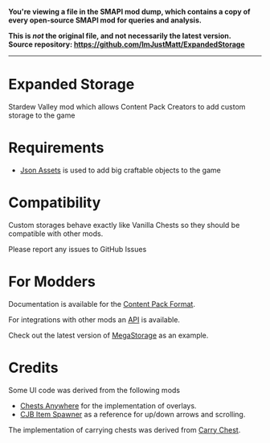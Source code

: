 **You're viewing a file in the SMAPI mod dump, which contains a copy of every open-source SMAPI mod
for queries and analysis.**

**This is _not_ the original file, and not necessarily the latest version.**  
**Source repository: https://github.com/ImJustMatt/ExpandedStorage**

----

# Expanded Storage
Stardew Valley mod which allows Content Pack Creators to add custom storage to the game

# Requirements

* [Json Assets](https://www.nexusmods.com/stardewvalley/mods/1720) is used to add big craftable objects to the game

# Compatibility

Custom storages behave exactly like Vanilla Chests so they should be compatible with other mods.

Please report any issues to GitHub Issues

# For Modders

Documentation is available for the [Content Pack Format](docs/content-format.md).

For integrations with other mods an [API](API) is available.

Check out the latest version of [MegaStorage](https://www.nexusmods.com/stardewvalley/mods/4089) as an example.

# Credits

Some UI code was derived from the following mods

* [Chests Anywhere](https://github.com/Pathoschild/StardewMods/tree/develop/ChestsAnywhere) for the implementation of overlays.
* [CJB Item Spawner](https://github.com/CJBok/SDV-Mods/tree/master/CJBItemSpawner) as a reference for up/down arrows and scrolling.

The implementation of carrying chests was derived from [Carry Chest](https://github.com/spacechase0/CarryChest).
